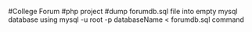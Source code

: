 #College Forum
#php project
#dump forumdb.sql file into empty mysql database using mysql -u root -p databaseName < forumdb.sql command
